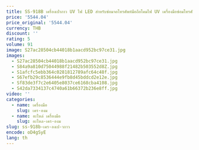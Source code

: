 ```yaml
---
title: SS-918B เครื่องเป่ากาว UV ไฟ LED สำหรับซ่อมจอโทรศัพท์มือถือโคมไฟ UV เครื่องมือซ่อมโทรศัพท์มือถือ
price: '5544.04'
price_original: '5544.04'
currency: THB
discount: ''
rating: 5
volume: 91
image: S27ac28504cb44018b1aacd952bc97ce31.jpg
images:
  - S27ac28504cb44018b1aacd952bc97ce31.jpg
  - S84a9a810d75044988f21482b503552d8Z.jpg
  - S1afcfc5ebb364c0281812789afc64c48f.jpg
  - S67efb29c8536444e9fb8d45bddcd2e12e.jpg
  - Sf83de3f7c2e6405e8037ce6168cba4108.jpg
  - S42da7334137c4740a61b66372b236e8ff.jpg
video: ''
categories:
  - name: เครื่องมือ
    slug: เคร-องม
  - name: อะไหล่ เครื่องมือ
    slug: อะไหล-เคร-องม
slug: ss-918b-เคร-องเป-ากาว
encode: oD4gSyE
lang: th
---
```

  